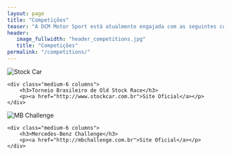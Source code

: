 ```yaml
---
layout: page
title: "Competições"
teaser: "A DCM Motor Sport está atualmente engajada com as seguintes competições:"
header:
   image_fullwidth: "header_competitions.jpg"
   title: "Competições"
permalink: "/competitions/"
---
```


<div class="row t60">
    <div class="medium-6 columns">
        <img src="{{ site.urlimg }}stock_car_competition.jpg" alt="Stock Car">
    </div>

    <div class="medium-6 columns">
        <h3>Torneio Brasileiro de Old Stock Race</h3>
        <p><a href="http://www.stockcar.com.br">Site Oficial</a></p>
    </div>
</div>


<div class="row t60">
    <div class="medium-6 columns">
        <img src="{{ site.urlimg }}mb_challenge_competition.jpg" alt="MB Challenge">
    </div>

    <div class="medium-6 columns">
        <h3>Mercedes-Benz Challenge</h3>
        <p><a href="http://mbchallenge.com.br">Site Oficial</a></p>
    </div>
</div>

